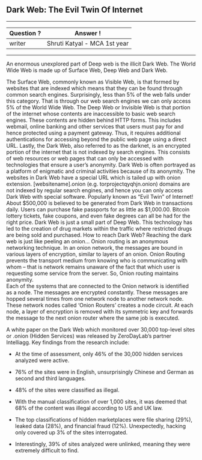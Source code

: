 ## Dark Web: The Evil Twin Of Internet
 
---
Question ? | Answer ! |
--- | --- |
writer | Shruti Katyal - MCA 1st year
---

An enormous unexplored part of Deep web is the illicit Dark Web. The World Wide Web is made up of Surface Web, Deep Web and Dark Web.

The Surface Web, commonly known as Visible Web, is that formed by websites that are indexed which means that they can be found through common search engines. Surprisingly, less than 5% of the web falls under this category. That is through our web search engines we can only access 5% of the World Wide Web.
The Deep Web or Invisible Web is that portion of the internet whose contents are inaccessible to basic web search engines. These contents are hidden behind HTTP forms. This includes webmail, online banking and other services that users must pay for and hence protected using a payment gateway. Thus, it requires additional authentications for accessing beyond the public web page using a direct URL.
Lastly, the Dark Web, also referred to as the darknet, is an encrypted portion of the internet that is not indexed by search engines. This consists of web resources or web pages that can only be accessed with technologies that ensure a user’s anonymity. 
Dark Web is often portrayed as a platform of enigmatic and criminal activities because of its anonymity. The websites in Dark Web have a special URL which is tailed up with onion extension. [websitename].onion (e.g. torprojectqyqhjn.onion) domains are not indexed by regular search engines, and hence you can only access Dark Web with special software.
Popularly known as “Evil Twin” of Internet!
About $500,000 is believed to be generated from Dark Web in transactions daily. Users can purchase fake passports for as little as $1,000.00. Bitcoin lottery tickets, fake coupons, and even fake degrees can all be had for the right price. Dark Web is just a small part of Deep Web. This technology has led to the creation of drug markets within the traffic where restricted drugs are being sold and purchased. 
How to reach Dark Web?
Reaching the dark web is just like peeling an onion...
Onion routing is an anonymous networking technique. In an onion network, the messages are bound in various layers of encryption, similar to layers of an onion. Onion Routing prevents the transport medium from knowing who is communicating with whom – that is network remains unaware of the fact that which user is requesting some service from the server. So, Onion routing maintains anonymity.  
Each of the systems that are connected to the Onion network is identified as a node. The messages are encrypted constantly. These messages are hopped several times from one network node to another network node. These network nodes called ‘Onion Routers’ creates a node circuit. At each node, a layer of encryption is removed with its symmetric key and forwards the message to the next onion router where the same job is executed. 

A white paper on the Dark Web which monitored over 30,000 top-level sites or .onion (Hidden Services) was released by ZeroDayLab’s partner Intelliagg. 
Key findings from the research include:
 * At the time of assessment, only 46% of the 30,000 hidden services analyzed were active.
 * 76% of the sites were in English, unsurprisingly Chinese and German as second and third languages.

 * 48% of the sites were classified as illegal.

 * With the manual classification of over 1,000 sites, it was deemed that 68% of the content was illegal according to US and UK law.

 * The top classifications of hidden marketplaces were file sharing (29%), leaked data (28%), and financial fraud (12%). Unexpectedly, hacking only covered up 3% of the sites interrogated.

 * Interestingly, 39% of sites analyzed were unlinked, meaning they were extremely difficult to find.
